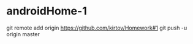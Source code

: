 androidHome-1
=============
git remote add origin https://github.com/kirtov/Homework#1
git push -u origin master
